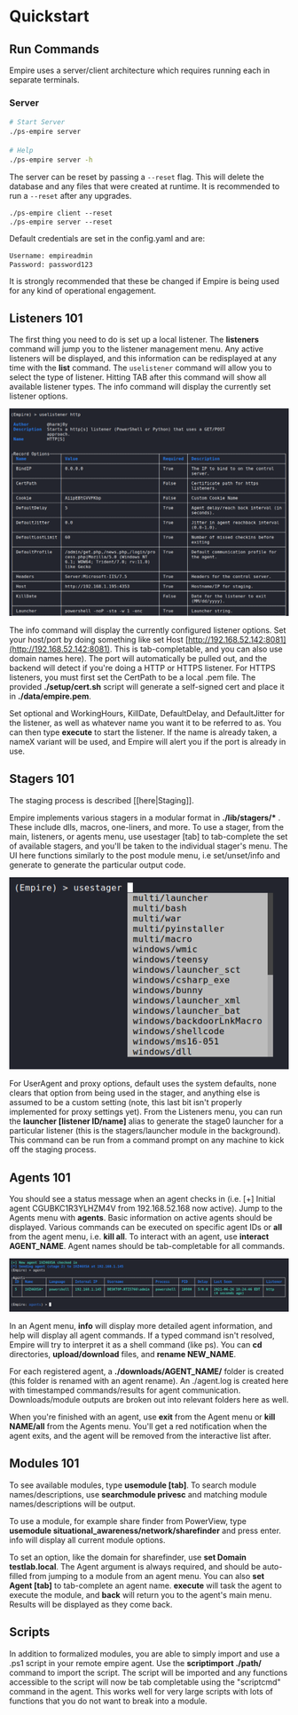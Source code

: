 # Quickstart

## Run Commands

Empire uses a server/client architecture which requires running each in separate terminals.

### Server

```bash
# Start Server
./ps-empire server

# Help
./ps-empire server -h
```

The server can be reset by passing a `--reset` flag. This will delete the database and any files that were created at runtime. It is recommended to run a `--reset` after any upgrades.


```
./ps-empire client --reset
./ps-empire server --reset
```

Default credentials are set in the config.yaml and are: 
```
Username: empireadmin
Password: password123
```
It is strongly recommended that these be changed if Empire is being used for any kind of operational engagement.


## Listeners 101

The first thing you need to do is set up a local listener. The **listeners** command will jump you to the listener management menu. Any active listeners will be displayed, and this information can be redisplayed at any time with the **list** command. The `uselistener` command will allow you to select the type of listener. Hitting TAB after this command will show all available listener types. The info command will display the currently set listener options.

![](<../.gitbook/assets/image (7).png>)

The info command will display the currently configured listener options. Set your host/port by doing something like set Host [http://192.168.52.142:8081](http://192.168.52.142:8081). This is tab-completable, and you can also use domain names here). The port will automatically be pulled out, and the backend will detect if you're doing a HTTP or HTTPS listener. For HTTPS listeners, you must first set the CertPath to be a local .pem file. The provided **./setup/cert.sh** script will generate a self-signed cert and place it in **./data/empire.pem**.

Set optional and WorkingHours, KillDate, DefaultDelay, and DefaultJitter for the listener, as well as whatever name you want it to be referred to as. You can then type **execute** to start the listener. If the name is already taken, a nameX variant will be used, and Empire will alert you if the port is already in use.

## Stagers 101

The staging process is described \[\[here|Staging]].

Empire implements various stagers in a modular format in **./lib/stagers/\*** . These include dlls, macros, one-liners, and more. To use a stager, from the main, listeners, or agents menu, use usestager \[tab] to tab-complete the set of available stagers, and you'll be taken to the individual stager's menu. The UI here functions similarly to the post module menu, i.e set/unset/info and generate to generate the particular output code.

![](<../.gitbook/assets/image (5).png>)

For UserAgent and proxy options, default uses the system defaults, none clears that option from being used in the stager, and anything else is assumed to be a custom setting (note, this last bit isn't properly implemented for proxy settings yet). From the Listeners menu, you can run the **launcher \[listener ID/name]** alias to generate the stage0 launcher for a particular listener (this is the stagers/launcher module in the background). This command can be run from a command prompt on any machine to kick off the staging process.

## Agents 101

You should see a status message when an agent checks in (i.e. \[+] Initial agent CGUBKC1R3YLHZM4V from 192.168.52.168 now active). Jump to the Agents menu with **agents**. Basic information on active agents should be displayed. Various commands can be executed on specific agent IDs or **all** from the agent menu, i.e. **kill all**. To interact with an agent, use **interact AGENT\_NAME**. Agent names should be tab-completable for all commands.

![](<../.gitbook/assets/image (6).png>)

In an Agent menu, **info** will display more detailed agent information, and help will display all agent commands. If a typed command isn't resolved, Empire will try to interpret it as a shell command (like ps). You can **cd** directories, **upload/download** files, and **rename NEW\_NAME**.

For each registered agent, a **./downloads/AGENT\_NAME/** folder is created (this folder is renamed with an agent rename). An ./agent.log is created here with timestamped commands/results for agent communication. Downloads/module outputs are broken out into relevant folders here as well.

When you're finished with an agent, use **exit** from the Agent menu or **kill NAME/all** from the Agents menu. You'll get a red notification when the agent exits, and the agent will be removed from the interactive list after.

## Modules 101

To see available modules, type **usemodule \[tab]**. To search module names/descriptions, use **searchmodule privesc** and matching module names/descriptions will be output.

To use a module, for example share finder from PowerView, type **usemodule situational\_awareness/network/sharefinder** and press enter. info will display all current module options.

To set an option, like the domain for sharefinder, use **set Domain testlab.local**. The Agent argument is always required, and should be auto-filled from jumping to a module from an agent menu. You can also **set Agent \[tab]** to tab-complete an agent name. **execute** will task the agent to execute the module, and **back** will return you to the agent's main menu. Results will be displayed as they come back.

## Scripts

In addition to formalized modules, you are able to simply import and use a .ps1 script in your remote empire agent. Use the **scriptimport ./path/** command to import the script. The script will be imported and any functions accessible to the script will now be tab completable using the "scriptcmd" command in the agent. This works well for very large scripts with lots of functions that you do not want to break into a module.
